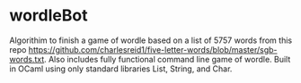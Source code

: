 # wordleBot

Algorithim to finish a game of wordle based on a list of 5757 words from this repo https://github.com/charlesreid1/five-letter-words/blob/master/sgb-words.txt. 
Also includes fully functional command line game of wordle. Built in OCaml using only standard libraries List, String, and Char. 
